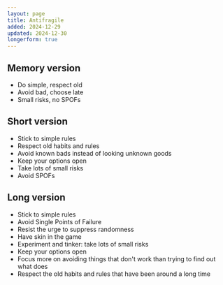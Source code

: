 ```yaml
---
layout: page
title: Antifragile
added: 2024-12-29
updated: 2024-12-30
longerform: true
---
```


## Memory version

- Do simple, respect old
- Avoid bad, choose late
- Small risks, no SPOFs

## Short version

- Stick to simple rules
- Respect old habits and rules
- Avoid known bads instead of looking unknown goods
- Keep your options open
- Take lots of small risks
- Avoid SPOFs

## Long version

- Stick to simple rules
- Avoid Single Points of Failure
- Resist the urge to suppress randomness
- Have skin in the game
- Experiment and tinker: take lots of small risks
- Keep your options open
- Focus more on avoiding things that don't work than trying to find out what does
- Respect the old habits and rules that have been around a long time